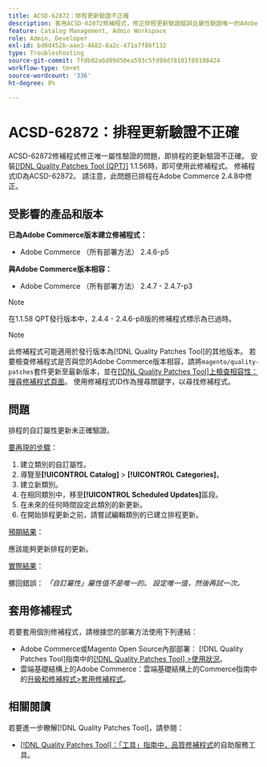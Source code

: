 ```yaml
---
title: ACSD-62872：排程更新驗證不正確
description: 套用ACSD-62872修補程式，修正排程更新驗證錯誤且屬性驗證唯一的Adobe Commerce問題。
feature: Catalog Management, Admin Workspace
role: Admin, Developer
exl-id: bd0d452b-aae3-4682-8a2c-471a7f8bf132
type: Troubleshooting
source-git-commit: 7fdb02a6d89d50ea593c5fd99d78101f89198424
workflow-type: tm+mt
source-wordcount: '336'
ht-degree: 0%

---
```


# ACSD-62872：排程更新驗證不正確

ACSD-62872修補程式修正唯一屬性驗證的問題，即排程的更新驗證不正確。 安裝[[!DNL Quality Patches Tool (QPT)]](/help/tools/quality-patches-tool/quality-patches-tool-to-self-serve-quality-patches.md) 1.1.56時，即可使用此修補程式。 修補程式ID為ACSD-62872。 請注意，此問題已排程在Adobe Commerce 2.4.8中修正。

## 受影響的產品和版本

**已為Adobe Commerce版本建立修補程式：**

* Adobe Commerce （所有部署方法） 2.4.6-p5

**與Adobe Commerce版本相容：**

* Adobe Commerce （所有部署方法） 2.4.7 - 2.4.7-p3

>[!NOTE]
>
>在1.1.58 QPT發行版本中，2.4.4 - 2.4.6-p8版的修補程式標示為已過時。

>[!NOTE]
>
>此修補程式可能適用於發行版本為[!DNL Quality Patches Tool]的其他版本。 若要檢查修補程式是否與您的Adobe Commerce版本相容，請將`magento/quality-patches`套件更新至最新版本，並在[[!DNL Quality Patches Tool]上檢查相容性：搜尋修補程式頁面](https://experienceleague.adobe.com/tools/commerce-quality-patches/index.html?lang=zh-Hant)。 使用修補程式ID作為搜尋關鍵字，以尋找修補程式。

## 問題

排程的自訂屬性更新未正確驗證。

<u>要再現的步驟</u>：

1. 建立類別的自訂屬性。
1. 導覽至&#x200B;**[!UICONTROL Catalog]** > **[!UICONTROL Categories]**。
1. 建立新類別。
1. 在相同類別中，移至&#x200B;**[!UICONTROL Scheduled Updates]**&#x200B;區段。
1. 在未來的任何時間設定此類別的新更新。
1. 在開始排程更新之前，請嘗試編輯類別的已建立排程更新。

<u>預期結果</u>：

應該能夠更新排程的更新。

<u>實際結果</u>：

擲回錯誤： *「自訂屬性」屬性值不是唯一的。 設定唯一值，然後再試一次。*

## 套用修補程式

若要套用個別修補程式，請根據您的部署方法使用下列連結：

* Adobe Commerce或Magento Open Source內部部署： [!DNL Quality Patches Tool]指南中的[[!DNL Quality Patches Tool] >使用狀況](/help/tools/quality-patches-tool/usage.md)。
* 雲端基礎結構上的Adobe Commerce：雲端基礎結構上的Commerce指南中的[升級和修補程式>套用修補程式](https://experienceleague.adobe.com/zh-hant/docs/commerce-cloud-service/user-guide/develop/upgrade/apply-patches)。

## 相關閱讀

若要進一步瞭解[!DNL Quality Patches Tool]，請參閱：

* [[!DNL Quality Patches Tool]：「工具」指南中，品質修補程式](/help/tools/quality-patches-tool/quality-patches-tool-to-self-serve-quality-patches.md)的自助服務工具。
